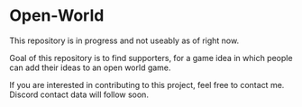 # Open-World
This repository is in progress and not useably as of right now.

Goal of this repository is to find supporters, for a game idea in which people can add their ideas to an open world game.

If you are interested in contributing to this project, feel free to contact me.
Discord contact data will follow soon.
